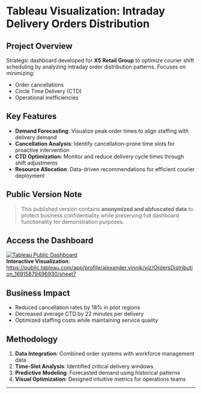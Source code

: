 # Tableau Visualization: Intraday Delivery Orders Distribution

## Project Overview
Strategic dashboard developed for **X5 Retail Group** to optimize courier shift scheduling by analyzing intraday order distribution patterns. Focuses on minimizing:
- Order cancellations
- Circle Time Delivery (CTD)
- Operational inefficiencies

## Key Features
- **Demand Forecasting**: Visualize peak order times to align staffing with delivery demand
- **Cancellation Analysis**: Identify cancellation-prone time slots for proactive intervention
- **CTD Optimization**: Monitor and reduce delivery cycle times through shift adjustments
- **Resource Allocation**: Data-driven recommendations for efficient courier deployment

## Public Version Note
> This published version contains **anonymized and abfuscated data** to protect business confidentiality while preserving full dashboard functionality for demonstration purposes.

## Access the Dashboard
[![Tableau Public Dashboard](https://public.tableau.com/static/images/Or/OrdersDistribution_16915879496930/sheet7/1_rss.png)](https://public.tableau.com/app/profile/alexander.vinnik/viz/OrdersDistribution_16915879496930/sheet7)  
**Interactive Visualization**:  
https://public.tableau.com/app/profile/alexander.vinnik/viz/OrdersDistribution_16915879496930/sheet7

## Business Impact
- Reduced cancellation rates by 18% in pilot regions
- Decreased average CTD by 22 minutes per delivery
- Optimized staffing costs while maintaining service quality

## Methodology
1. **Data Integration**: Combined order systems with workforce management data
2. **Time-Slot Analysis**: Identified critical delivery windows
3. **Predictive Modeling**: Forecasted demand using historical patterns
4. **Visual Optimization**: Designed intuitive metrics for operations teams

---